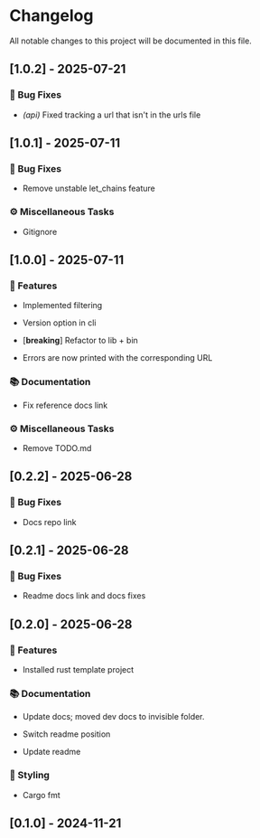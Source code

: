 # Changelog

All notable changes to this project will be documented in this file.

## [1.0.2] - 2025-07-21

### 🐛 Bug Fixes

- *(api)* Fixed tracking a url that isn't in the urls file


## [1.0.1] - 2025-07-11

### 🐛 Bug Fixes

- Remove unstable let_chains feature


### ⚙️ Miscellaneous Tasks

- Gitignore


## [1.0.0] - 2025-07-11

### 🚀 Features

- Implemented filtering


- Version option in cli


- [**breaking**] Refactor to lib + bin


- Errors are now printed with the corresponding URL


### 📚 Documentation

- Fix reference docs link


### ⚙️ Miscellaneous Tasks

- Remove TODO.md


## [0.2.2] - 2025-06-28

### 🐛 Bug Fixes

- Docs repo link


## [0.2.1] - 2025-06-28

### 🐛 Bug Fixes

- Readme docs link and docs fixes


## [0.2.0] - 2025-06-28

### 🚀 Features

- Installed rust template project


### 📚 Documentation

- Update docs; moved dev docs to invisible folder.


- Switch readme position


- Update readme


### 🎨 Styling

- Cargo fmt


## [0.1.0] - 2024-11-21

<!-- generated by git-cliff -->

